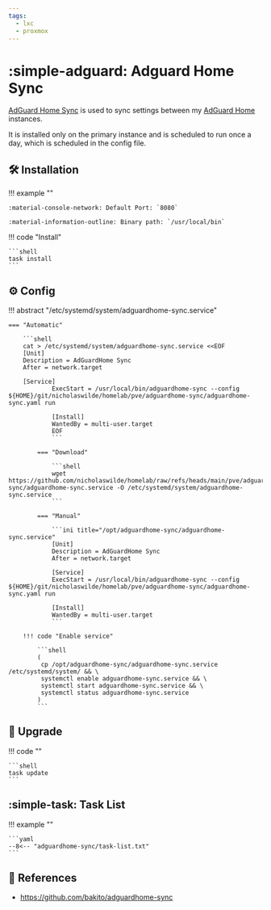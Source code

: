 ```yaml
---
tags:
  - lxc
  - proxmox
---
```

# :simple-adguard: Adguard Home Sync

[AdGuard Home Sync][1] is used to sync settings between my [AdGuard Home][2] instances.

It is installed only on the primary instance and is scheduled to run once a day, which is scheduled in the config file.

## :hammer_and_wrench: Installation

!!! example ""

    :material-console-network: Default Port: `8080`
    
    :material-information-outline: Binary path: `/usr/local/bin`

!!! code "Install"

    ```shell
    task install
    ```

## :gear: Config

!!! abstract "/etc/systemd/system/adguardhome-sync.service"

    === "Automatic"

        ```shell
        cat > /etc/systemd/system/adguardhome-sync.service <<EOF
        [Unit]
        Description = AdGuardHome Sync
        After = network.target

        [Service]
                ExecStart = /usr/local/bin/adguardhome-sync --config ${HOME}/git/nicholaswilde/homelab/pve/adguardhome-sync/adguardhome-sync.yaml run
        
                [Install]
                WantedBy = multi-user.target
                EOF
                ```
        
            === "Download"
        
                ```shell
                wget https://github.com/nicholaswilde/homelab/raw/refs/heads/main/pve/adguardhome-sync/adguardhome-sync.service -O /etc/systemd/system/adguardhome-sync.service
                ```
            
            === "Manual"
        
                ```ini title="/opt/adguardhome-sync/adguardhome-sync.service"
                [Unit]
                Description = AdGuardHome Sync
                After = network.target
        
                [Service]
                ExecStart = /usr/local/bin/adguardhome-sync --config ${HOME}/git/nicholaswilde/homelab/pve/adguardhome-sync/adguardhome-sync.yaml run
        
                [Install]
                WantedBy = multi-user.target
                ```
        
        !!! code "Enable service"
        
            ```shell
            ( 
             cp /opt/adguardhome-sync/adguardhome-sync.service /etc/systemd/system/ && \
             systemctl enable adguardhome-sync.service && \
             systemctl start adguardhome-sync.service && \
             systemctl status adguardhome-sync.service
            ) 
            ```
## :rocket: Upgrade

!!! code ""

    ```shell
    task update
    ```

## :simple-task: Task List

!!! example ""

    ```yaml
    --8<-- "adguardhome-sync/task-list.txt"
    ```

## :link: References

- <https://github.com/bakito/adguardhome-sync>

[1]: <https://github.com/bakito/adguardhome-sync>
[2]: <./adguard.md>
